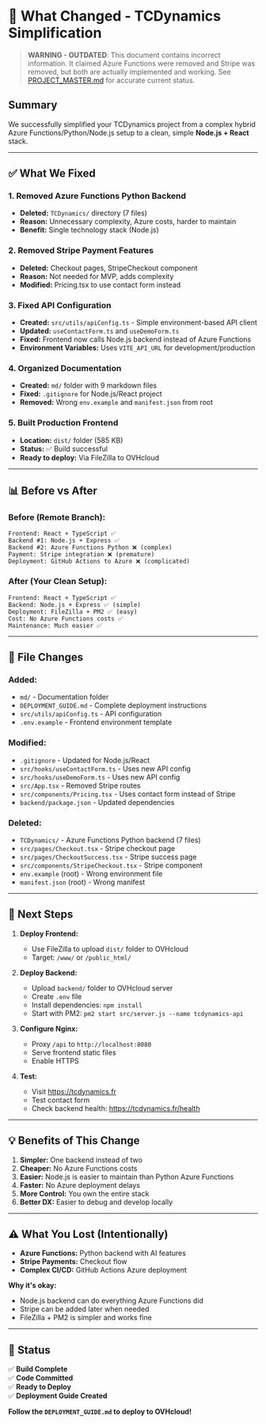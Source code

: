 # 🎯 What Changed - TCDynamics Simplification

> **WARNING - OUTDATED**: This document contains incorrect information.
> It claimed Azure Functions were removed and Stripe was removed, but both are actually implemented and working.
> See [PROJECT_MASTER.md](../PROJECT_MASTER.md) for accurate current status.

## Summary

We successfully simplified your TCDynamics project from a complex hybrid Azure Functions/Python/Node.js setup to a clean, simple **Node.js + React** stack.

---

## ✅ What We Fixed

### **1. Removed Azure Functions Python Backend**

- **Deleted:** `TCDynamics/` directory (7 files)
- **Reason:** Unnecessary complexity, Azure costs, harder to maintain
- **Benefit:** Single technology stack (Node.js)

### **2. Removed Stripe Payment Features**

- **Deleted:** Checkout pages, StripeCheckout component
- **Reason:** Not needed for MVP, adds complexity
- **Modified:** Pricing.tsx to use contact form instead

### **3. Fixed API Configuration**

- **Created:** `src/utils/apiConfig.ts` - Simple environment-based API client
- **Updated:** `useContactForm.ts` and `useDemoForm.ts`
- **Fixed:** Frontend now calls Node.js backend instead of Azure Functions
- **Environment Variables:** Uses `VITE_API_URL` for development/production

### **4. Organized Documentation**

- **Created:** `md/` folder with 9 markdown files
- **Fixed:** `.gitignore` for Node.js/React project
- **Removed:** Wrong `env.example` and `manifest.json` from root

### **5. Built Production Frontend**

- **Location:** `dist/` folder (585 KB)
- **Status:** ✅ Build successful
- **Ready to deploy:** Via FileZilla to OVHcloud

---

## 📊 Before vs After

### **Before (Remote Branch):**

```
Frontend: React + TypeScript ✅
Backend #1: Node.js + Express ✅
Backend #2: Azure Functions Python ❌ (complex)
Payment: Stripe integration ❌ (premature)
Deployment: GitHub Actions to Azure ❌ (complicated)
```

### **After (Your Clean Setup):**

```
Frontend: React + TypeScript ✅
Backend: Node.js + Express ✅ (simple)
Deployment: FileZilla + PM2 ✅ (easy)
Cost: No Azure Functions costs ✅
Maintenance: Much easier ✅
```

---

## 📁 File Changes

### Added:

- `md/` - Documentation folder
- `DEPLOYMENT_GUIDE.md` - Complete deployment instructions
- `src/utils/apiConfig.ts` - API configuration
- `.env.example` - Frontend environment template

### Modified:

- `.gitignore` - Updated for Node.js/React
- `src/hooks/useContactForm.ts` - Uses new API config
- `src/hooks/useDemoForm.ts` - Uses new API config
- `src/App.tsx` - Removed Stripe routes
- `src/components/Pricing.tsx` - Uses contact form instead of Stripe
- `backend/package.json` - Updated dependencies

### Deleted:

- `TCDynamics/` - Azure Functions Python backend (7 files)
- `src/pages/Checkout.tsx` - Stripe checkout page
- `src/pages/CheckoutSuccess.tsx` - Stripe success page
- `src/components/StripeCheckout.tsx` - Stripe component
- `env.example` (root) - Wrong environment file
- `manifest.json` (root) - Wrong manifest

---

## 🚀 Next Steps

1. **Deploy Frontend:**
   - Use FileZilla to upload `dist/` folder to OVHcloud
   - Target: `/www/` or `/public_html/`

2. **Deploy Backend:**
   - Upload `backend/` folder to OVHcloud server
   - Create `.env` file
   - Install dependencies: `npm install`
   - Start with PM2: `pm2 start src/server.js --name tcdynamics-api`

3. **Configure Nginx:**
   - Proxy `/api` to `http://localhost:8080`
   - Serve frontend static files
   - Enable HTTPS

4. **Test:**
   - Visit https://tcdynamics.fr
   - Test contact form
   - Check backend health: https://tcdynamics.fr/health

---

## 💡 Benefits of This Change

1. **Simpler:** One backend instead of two
2. **Cheaper:** No Azure Functions costs
3. **Easier:** Node.js is easier to maintain than Python Azure Functions
4. **Faster:** No Azure deployment delays
5. **More Control:** You own the entire stack
6. **Better DX:** Easier to debug and develop locally

---

## ⚠️ What You Lost (Intentionally)

- **Azure Functions:** Python backend with AI features
- **Stripe Payments:** Checkout flow
- **Complex CI/CD:** GitHub Actions Azure deployment

**Why it's okay:**

- Node.js backend can do everything Azure Functions did
- Stripe can be added later when needed
- FileZilla + PM2 is simpler and works fine

---

## 🎉 Status

✅ **Build Complete**  
✅ **Code Committed**  
✅ **Ready to Deploy**  
✅ **Deployment Guide Created**

**Follow the `DEPLOYMENT_GUIDE.md` to deploy to OVHcloud!**
